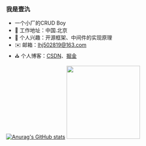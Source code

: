 ### 我是壹氿

- 一个小厂的CRUD Boy
- 🌱 工作地址：中国.北京
- 💬 个人兴趣：开源框架、中间件的实现原理
- ✉️ 邮箱：lhj502819@163.com
- ⛪ 个人博客：[CSDN](https://blog.csdn.net/qq_43295093?spm=1010.2135.3001.5343)、[掘金](https://juejin.cn/user/2692022066283981)



[![Anurag's GitHub stats](https://github-readme-stats.vercel.app/api?username=lhj502819&count_private=true&show_icons=true&theme=radical)](https://github.com/anuraghazra/github-readme-stats)
<img align="" height="200px" src="https://github-readme-stats.vercel.app/api/top-langs/?username=lhj502819&hide_title=true&hide_border=true&layout=compact&theme=radical&locale=cn" />

